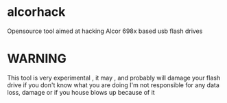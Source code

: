 alcorhack
=========

Opensource tool aimed at hacking Alcor 698x based usb flash drives

WARNING
=======

This tool is very experimental , it may , and probably will damage your flash drive if you don't know what you are doing
I'm not responsible for any data loss, damage or if you house blows up because of it
